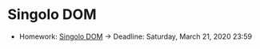 # Singolo DOM

- Homework: [Singolo DOM](https://BertFrontEnd.github.io/singolo/index.html) -> Deadline: Saturday, March 21, 2020 23:59
